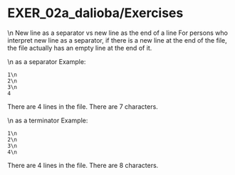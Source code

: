 # EXER_02a_dalioba/Exercises


\n
New line as a separator vs new line as the end of a line
For persons who interpret new line as a separator, if there is a new line at the end of the file, the file actually has an empty line at the end of it.

\n as a separator 
Example:
```
1\n
2\n
3\n
4
```
There are 4 lines in the file. There are 7 characters.

\n as a terminator
Example:  
```
1\n
2\n
3\n
4\n
```
There are 4 lines in the file. There are 8 characters.

